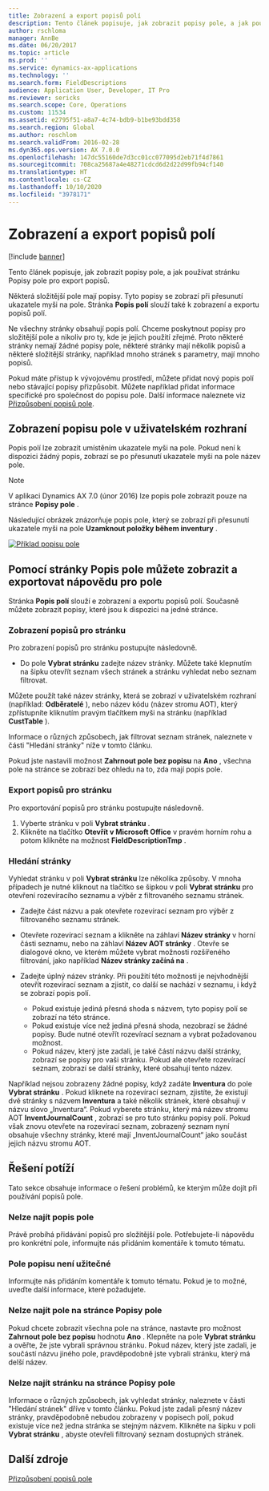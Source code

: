 ```yaml
---
title: Zobrazení a export popisů polí
description: Tento článek popisuje, jak zobrazit popisy pole, a jak používat stránku Popisy pole pro export popisů.
author: rschloma
manager: AnnBe
ms.date: 06/20/2017
ms.topic: article
ms.prod: ''
ms.service: dynamics-ax-applications
ms.technology: ''
ms.search.form: FieldDescriptions
audience: Application User, Developer, IT Pro
ms.reviewer: sericks
ms.search.scope: Core, Operations
ms.custom: 11534
ms.assetid: e2795f51-a8a7-4c74-bdb9-b1be93bdd358
ms.search.region: Global
ms.author: roschlom
ms.search.validFrom: 2016-02-28
ms.dyn365.ops.version: AX 7.0.0
ms.openlocfilehash: 147dc55160de7d3cc01cc077095d2eb71f4d7861
ms.sourcegitcommit: 708ca25687a4e48271cdcd6d2d22d99fb94cf140
ms.translationtype: HT
ms.contentlocale: cs-CZ
ms.lasthandoff: 10/10/2020
ms.locfileid: "3978171"
---
```

# <a name="view-and-export-field-descriptions"></a>Zobrazení a export popisů polí

[!include [banner](../includes/banner.md)]

Tento článek popisuje, jak zobrazit popisy pole, a jak používat stránku Popisy pole pro export popisů.

Některá složitější pole mají popisy. Tyto popisy se zobrazí při přesunutí ukazatele myši na pole. Stránka **Popis polí** slouží také k zobrazení a exportu popisů polí.

Ne všechny stránky obsahují popis polí. Chceme poskytnout popisy pro složitější pole a nikoliv pro ty, kde je jejich použití zřejmé. Proto některé stránky nemají žádné popisy pole, některé stránky mají několik popisů a některé složitější stránky, například mnoho stránek s parametry, mají mnoho popisů.

Pokud máte přístup k vývojovému prostředí, můžete přidat nový popis polí nebo stávající popisy přizpůsobit. Můžete například přidat informace specifické pro společnost do popisu pole. Další informace naleznete viz [Přizpůsobení popisů pole](../../dev-itpro/user-interface/customize-field-help.md).

## <a name="see-field-descriptions-in-the-user-interface"></a>Zobrazení popisu pole v uživatelském rozhraní

Popis polí lze zobrazit umístěním ukazatele myši na pole. Pokud není k dispozici žádný popis, zobrazí se po přesunutí ukazatele myši na pole název pole.

> [!NOTE]
> V aplikaci Dynamics AX 7.0 (únor 2016) lze popis pole zobrazit pouze na stránce **Popisy pole** .

Následující obrázek znázorňuje popis pole, který se zobrazí při přesunutí ukazatele myši na pole **Uzamknout položky během inventury** .

[![Příklad popisu pole](./media/field-description.png)](./media/field-description.png)

## <a name="use-the-field-descriptions-page-to-view-and-export-field-help"></a>Pomocí stránky Popis pole můžete zobrazit a exportovat nápovědu pro pole

Stránka **Popis polí** slouží e zobrazení a exportu popisů polí. Současně můžete zobrazit popisy, které jsou k dispozici na jedné stránce.

### <a name="view-the-descriptions-for-a-page"></a>Zobrazení popisů pro stránku

Pro zobrazení popisů pro stránku postupujte následovně.

- Do pole **Vybrat stránku** zadejte název stránky. Můžete také klepnutím na šipku otevřít seznam všech stránek a stránku vyhledat nebo seznam filtrovat.

Můžete použít také název stránky, která se zobrazí v uživatelském rozhraní (například: **Odběratelé** ), nebo název kódu (název stromu AOT), který zpřístupníte kliknutím pravým tlačítkem myši na stránku (například **CustTable** ).

Informace o různých způsobech, jak filtrovat seznam stránek, naleznete v části "Hledání stránky" níže v tomto článku.

Pokud jste nastavili možnost **Zahrnout pole bez popisu** na **Ano** , všechna pole na stránce se zobrazí bez ohledu na to, zda mají popis pole.

### <a name="export-the-descriptions-for-a-page"></a>Export popisů pro stránku

Pro exportování popisů pro stránku postupujte následovně.

1. Vyberte stránku v poli **Vybrat stránku** .
2. Klikněte na tlačítko **Otevřít v Microsoft Office** v pravém horním rohu a potom klikněte na možnost **FieldDescriptionTmp** .

### <a name="searching-for-a-page"></a>Hledání stránky

Vyhledat stránku v poli **Vybrat stránku** lze několika způsoby. V mnoha případech je nutné kliknout na tlačítko se šipkou v poli **Vybrat stránku** pro otevření rozevíracího seznamu a výběr z filtrovaného seznamu stránek.

- Zadejte část názvu a pak otevřete rozevírací seznam pro výběr z filtrovaného seznamu stránek.
- Otevřete rozevírací seznam a klikněte na záhlaví **Název stránky** v horní části seznamu, nebo na záhlaví **Název AOT stránky** . Otevře se dialogové okno, ve kterém můžete vybrat možnosti rozšířeného filtrování, jako například **Název stránky začíná na** .
- Zadejte úplný název stránky. Při použití této možnosti je nejvhodnější otevřít rozevírací seznam a zjistit, co další se nachází v seznamu, i když se zobrazí popis polí.

    - Pokud existuje jediná přesná shoda s názvem, tyto popisy polí se zobrazí na této stránce.
    - Pokud existuje více než jediná přesná shoda, nezobrazí se žádné popisy. Bude nutné otevřít rozevírací seznam a vybrat požadovanou možnost.
    - Pokud název, který jste zadali, je také částí názvu další stránky, zobrazí se popisy pro vaši stránku. Pokud ale otevřete rozevírací seznam, zobrazí se další stránky, které obsahují tento název.

Například nejsou zobrazeny žádné popisy, když zadáte **Inventura** do pole **Vybrat stránku** . Pokud kliknete na rozevírací seznam, zjistíte, že existují dvě stránky s názvem **Inventura** a také několik stránek, které obsahují v názvu slovo „Inventura“. Pokud vyberete stránku, který má název stromu AOT **InventJournalCount** , zobrazí se pro tuto stránku popisy polí. Pokud však znovu otevřete na rozevírací seznam, zobrazený seznam nyní obsahuje všechny stránky, které mají „InventJournalCount“ jako součást jejich názvu stromu AOT.

## <a name="troubleshooting"></a>Řešení potíží

Tato sekce obsahuje informace o řešení problémů, ke kterým může dojít při používání popisů pole.

### <a name="i-cant-find-a-field-description"></a>Nelze najít popis pole

Právě probíhá přidávání popisů pro složitější pole. Potřebujete-li nápovědu pro konkrétní pole, informujte nás přidáním komentáře k tomuto tématu.

### <a name="the-field-description-isnt-helpful"></a>Pole popisu není užitečné

Informujte nás přidáním komentáře k tomuto tématu. Pokud je to možné, uveďte další informace, které požadujete.

### <a name="i-cant-find-a-field-on-the-field-descriptions-page"></a>Nelze najít pole na stránce Popisy pole

Pokud chcete zobrazit všechna pole na stránce, nastavte pro možnost **Zahrnout pole bez popisu** hodnotu **Ano** . Klepněte na pole **Vybrat stránku** a ověřte, že jste vybrali správnou stránku. Pokud název, který jste zadali, je součástí názvu jiného pole, pravděpodobně jste vybrali stránku, který má delší název.

### <a name="i-cant-find-a-page-on-the-field-descriptions-page"></a>Nelze najít stránku na stránce Popisy pole

Informace o různých způsobech, jak vyhledat stránky, naleznete v části "Hledání stránek" dříve v tomto článku. Pokud jste zadali přesný název stránky, pravděpodobně nebudou zobrazeny v popisech polí, pokud existuje více než jedna stránka se stejným názvem. Klikněte na šipku v poli **Vybrat stránku** , abyste otevřeli filtrovaný seznam dostupných stránek.

## <a name="additional-resources"></a>Další zdroje

[Přizpůsobení popisů pole](../../dev-itpro/user-interface/customize-field-help.md)
